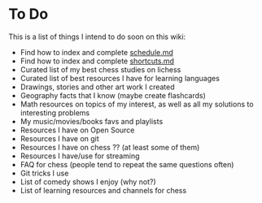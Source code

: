 # To Do

This is a list of things I intend to do soon on this wiki:

 - Find how to index and complete [schedule.md](schedule.md)
 - Find how to index and complete [shortcuts.md](shortcuts.md)
 - Curated list of my best chess studies on lichess
 - Curated list of best resources I have for learning languages
 - Drawings, stories and other art work I created
 - Geography facts that I know (maybe create flashcards)
 - Math resources on topics of my interest, as well as all my solutions to interesting problems
 - My music/movies/books favs and playlists
 - Resources I have on Open Source
 - Resources I have on git
 - Resources I have on chess ?? (at least some of them)
 - Resources I have/use for streaming
 - FAQ for chess (people tend to repeat the same questions often)
 - Git tricks I use
 - List of comedy shows I enjoy (why not?)
 - List of learning resources and channels for chess
